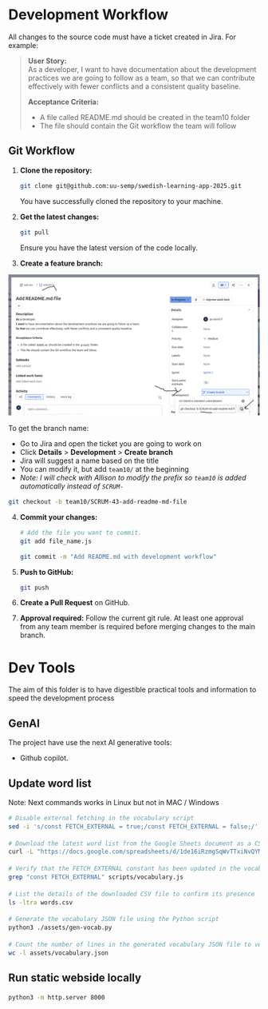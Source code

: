 # Development Workflow

All changes to the source code must have a ticket created in Jira. For example:

> **User Story:**  
> As a developer, 
> I want to have documentation about the development practices we are going to follow as a team, 
> so that we can contribute effectively with fewer conflicts and a consistent quality baseline.
>
> **Acceptance Criteria:**
> - A file called README.md should be created in the team10 folder
> - The file should contain the Git workflow the team will follow

## Git Workflow

1. **Clone the repository:**
   
   ```bash
   git clone git@github.com:uu-semp/swedish-learning-app-2025.git
   ```
   You have successfully cloned the repository to your machine.

2. **Get the latest changes:**
   
   ```bash
   git pull
   ```
   Ensure you have the latest version of the code locally.

3. **Create a feature branch:**

 ![Jira Git Integration](dev-tools/readme/Jira-git.png)


   To get the branch name:
   - Go to Jira and open the ticket you are going to work on
   - Click **Details** > **Development** > **Create branch**
   - Jira will suggest a name based on the title
   - You can modify it, but add `team10/` at the beginning
   - *Note: I will check with Allison to modify the prefix so `team10` is added automatically instead of `SCRUM-`*

   ```bash
   git checkout -b team10/SCRUM-43-add-readme-md-file
   ```
  
4. **Commit your changes:**

   ```bash
   # Add the file you want to commit.
   git add file_name.js
   ```

   ```bash
   git commit -m "Add README.md with development workflow"
   ```

5. **Push to GitHub:**

   ```bash
   git push
   ```

6. **Create a Pull Request** on GitHub.

7. **Approval required:** Follow the current git rule. At least one approval from any team member is required before merging changes to the main branch.

# Dev Tools

The aim of this folder is to have digestible practical tools and information to speed the development process

## GenAI

The project have use the next AI generative tools:

* Github copilot.

## Update word list

Note: Next commands works in Linux but not in MAC / Windows

```bash
# Disable external fetching in the vocabulary script
sed -i 's/const FETCH_EXTERNAL = true;/const FETCH_EXTERNAL = false;/' scripts/vocabulary.js

# Download the latest word list from the Google Sheets document as a CSV file
curl -L "https://docs.google.com/spreadsheets/d/1de16iRzmgSqWvTTxiNvQYM79sWJBwFJN0Up3Y0allDg/export?format=csv&gid=0" -o words.csv

# Verify that the FETCH_EXTERNAL constant has been updated in the vocabulary script
grep "const FETCH_EXTERNAL" scripts/vocabulary.js

# List the details of the downloaded CSV file to confirm its presence
ls -ltra words.csv

# Generate the vocabulary JSON file using the Python script
python3 ./assets/gen-vocab.py

# Count the number of lines in the generated vocabulary JSON file to verify its content
wc -l assets/vocabulary.json
```

## Run static webside locally


```bash
python3 -m http.server 8000
```
